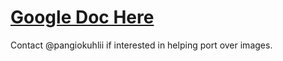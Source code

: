 # [Google Doc Here](https://docs.google.com/document/d/1Txh3Fjqy8iPIDkDaIpGqXSli9wOykvxAp-9l3Jvr8Dc/edit)

Contact @pangiokuhlii if interested in helping port over images.
